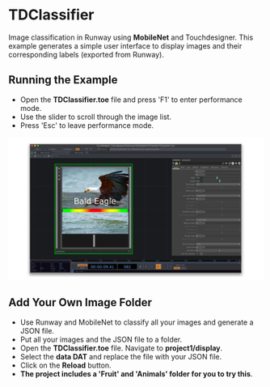 # TDClassifier

Image classification in Runway using **MobileNet** and Touchdesigner.
This example generates a simple user interface to display images and their corresponding labels (exported from Runway).

## Running the Example

* Open the **TDClassifier.toe** file and press 'F1' to enter performance mode.
* Use the slider to scroll through the image list.
* Press 'Esc' to leave performance mode.

![TDClassifier Preview](preview.png)

## Add Your Own Image Folder

* Use Runway and MobileNet to classify all your images and generate a JSON file.
* Put all your images and the JSON file to a folder.
* Open the **TDClassifier.toe** file. Navigate to **project1/display**.
* Select the **data DAT** and replace the file with your JSON file.
* Click on the **Reload** button.
* **The project includes a 'Fruit' and 'Animals' folder for you to try this**.











